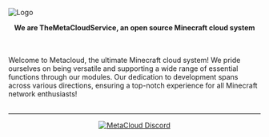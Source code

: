 

![Logo](https://i.ibb.co/0XX0JTh/banner.png)

<p>
  <p align="center">
   <b>We are TheMetaCloudService, an open source Minecraft cloud system</b>
  </p>
  <br>
  <br>
  Welcome to Metacloud, the ultimate Minecraft cloud system! We pride ourselves on being versatile and supporting a wide range of essential functions through our modules. Our dedication to development spans across various directions, ensuring a top-notch experience for all Minecraft network enthusiasts!
  <br>
  <br>
</p>
  <hr>
   <p align="center">
  <a href="https://discord.com/invite/4kKEcaP9WC/">
         <img alt="MetaCloud Discord" src="https://discord.com/api/guilds/920757901822402572/widget.png?style=banner2">
    </p>
</a>

